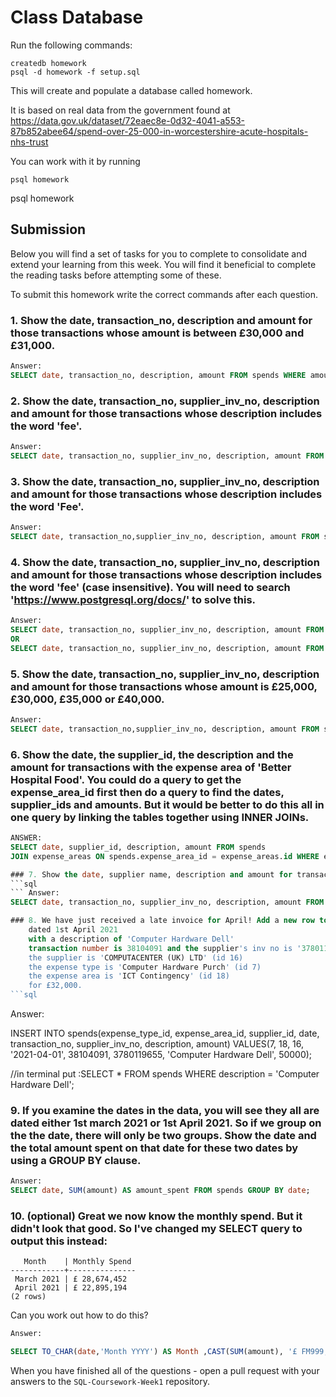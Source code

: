 # Class Database
Run the following commands:
```
createdb homework
psql -d homework -f setup.sql
```
This will create and populate a database called homework.

It is based on real data from the government found at
https://data.gov.uk/dataset/72eaec8e-0d32-4041-a553-87b852abee64/spend-over-25-000-in-worcestershire-acute-hospitals-nhs-trust




You can work with it by running
```
psql homework
```
psql homework
## Submission

Below you will find a set of tasks for you to complete to consolidate and extend your learning from this week. You will find it beneficial to complete the reading tasks before attempting some of these.

To submit this homework write the correct commands after each question.

### 1. Show the date, transaction_no, description and amount for those transactions whose amount is between £30,000 and £31,000.
```sql
Answer:
SELECT date, transaction_no, description, amount FROM spends WHERE amount BETWEEN 30000 AND 31000;
```
### 2. Show the date, transaction_no, supplier_inv_no, description and amount for those transactions whose description includes the word 'fee'.
```sql
Answer:
SELECT date, transaction_no, supplier_inv_no, description, amount FROM spends WHERE description LIKE '%fee%';
```
### 3. Show the date, transaction_no, supplier_inv_no, description and amount for those transactions whose description includes the word 'Fee'.
```sql
Answer:
SELECT date, transaction_no,supplier_inv_no, description, amount FROM spends WHERE description LIKE '%Fee%';
```
### 4. Show the date, transaction_no, supplier_inv_no, description and amount for those transactions whose description includes the word 'fee' (case insensitive). You will need to search 'https://www.postgresql.org/docs/' to solve this.
```sql
Answer:
SELECT date, transaction_no, supplier_inv_no, description, amount FROM spends WHERE upper (description) LIKE  '%FEE%'; 
OR
SELECT date, transaction_no, supplier_inv_no, description, amount FROM spends WHERE lower (description) LIKE  '%fee%'; 
```
### 5. Show the date, transaction_no, supplier_inv_no, description and amount for those transactions whose amount is £25,000, £30,000, £35,000 or £40,000.
```sql
Answer:
SELECT date, transaction_no,supplier_inv_no, description, amount FROM spends WHERE amount IN (25000,30000,35000, 40000);
```
### 6. Show the date, the supplier_id, the description and the amount for transactions with the expense area of 'Better Hospital Food'. You could do a query to get the expense_area_id first then do a query to find the dates, supplier_ids and amounts. But it would be better to do this all in one query by linking the tables together using INNER JOINs.
```sql
ANSWER:
SELECT date, supplier_id, description, amount FROM spends
JOIN expense_areas ON spends.expense_area_id = expense_areas.id WHERE expense_areas.expense_area =     'Better Hospital Food';

### 7. Show the date, supplier name, description and amount for transactions with the expense area of 'Better Hospital Food'. You will need to INNER JOIN another table to be able to do this.
```sql
``` Answer:
SELECT date, transaction_no, supplier_inv_no, description, amount FROM spends INNER JOIN expense_areas ON spends.expense_area_id = expense_areas.id WHERE expense_area = 'Better Hospital Food';

### 8. We have just received a late invoice for April! Add a new row to the spends table:
    dated 1st April 2021
    with a description of 'Computer Hardware Dell'
    transaction number is 38104091 and the supplier's inv no is '3780119655'
    the supplier is 'COMPUTACENTER (UK) LTD' (id 16)
    the expense type is 'Computer Hardware Purch' (id 7)
    the expense area is 'ICT Contingency' (id 18)
    for £32,000.
```sql 

```
Answer:

INSERT INTO spends(expense_type_id, expense_area_id, supplier_id, date, transaction_no, supplier_inv_no, description, amount)
VALUES(7, 18, 16, '2021-04-01', 38104091, 3780119655, 'Computer Hardware Dell', 50000);

//in terminal put :SELECT * FROM spends WHERE description = 'Computer Hardware Dell';

### 9. If you examine the dates in the data, you will see they all are dated either 1st march 2021 or 1st April 2021. So if we group on the the date, there will only be two groups. Show the date and the total amount spent on that date for these two dates by using a GROUP BY clause.
```sql
Answer:
SELECT date, SUM(amount) AS amount_spent FROM spends GROUP BY date;
```
### 10. (optional) Great we now know the monthly spend. But it didn't look that good. So I've changed my SELECT query to output this instead:
```
   Month    | Monthly Spend 
------------+---------------
 March 2021 | £ 28,674,452
 April 2021 | £ 22,895,194
(2 rows)
```
Can you work out how to do this?

```sql
Answer:

SELECT TO_CHAR(date,'Month YYYY') AS Month ,CAST(SUM(amount), '£ FM999,999,999') AS "Monthly Spend" FROM spends GROUP BY date;
```

When you have finished all of the questions - open a pull request with your answers to the `SQL-Coursework-Week1` repository.
